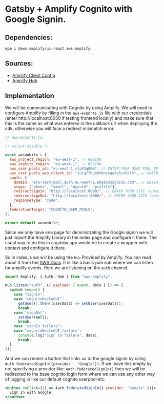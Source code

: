 # Gatsby + Amplify Cognito with Google Signin.

## Dependencies:

```
npm i @aws-amplify/ui-react aws-amplify
```

## Sources:

- [Amplify Client Config](https://docs.amplify.aws/lib/client-configuration/configuring-amplify-categories/q/platform/js)
- [Amplify Hub](https://docs.amplify.aws/lib/utilities/hub/q/platform/js)

## Implementation

We will be communicating with Cognito by using Amplify. We will need to configure Amplify by filling in the `aws-exports.js` file with our credentials (enter http://localhost:8000 if testing frontend locally) and make sure that this is the same as what was entered in the callback url when deploying the cdk, otherwise you will face a redirect mismatch error.:

```javascript
// aws-exports.js;

/* eslint-disable */

const awsmobile = {
  aws_project_region: "eu-west-1", // REGION
  aws_cognito_region: "eu-west-1", // REGION
  aws_user_pools_id: "eu-west-1_xluFXgOKm", // ENTER YOUR USER POOL ID
  aws_user_pools_web_client_id: "1uiqf76uo9d9nesqq6s5ix92lm", // ENTER YOUR CLIENT ID
  oauth: {
    domain: "eru-test-pool.auth.eu-west-1.amazoncognito.com", // ENTER YOUR COGNITO DOMAIN LIKE: eru-test-pool.auth.eu-west-1.amazoncognito.com here 'eru-test-pool' is the domainPrefix I had set in the backend.
    scope: ["phone", "email", "openid", "profile"],
    redirectSignIn: "http://localhost:8000/", // ENTER YOUR SITE (enter http://localhost:8000 if testing frontend locally)
    redirectSignOut: "http://localhost:8000/", // ENTER YOUR SITE (enter http://localhost:8000 if testing frontend locally)
    responseType: "code",
  },
  federationTarget: "COGNITO_USER_POOLS",
};

export default awsmobile;
```

Since we only have one page for demonstrating the Google signin we will just import the Amplify Library in the index page and configure it there. The usual way to do this in a gatsby app would be to create a wrapper with context and configure it there.

So in index.js we will be using the `Hub` Provided by Amplify. You can read about it from the [AWS Docs](https://docs.amplify.aws/lib/utilities/hub/q/platform/js). It is like a basic pub sub where we can listen for amplify events. Here we are listening on the `auth` channel.

```javascript
import Amplify, { Auth, Hub } from "aws-amplify";

Hub.listen("auth", ({ payload: { event, data } }) => {
  switch (event) {
    case "signIn":
    case "cognitoHostedUI":
      getUser().then((userData) => setUser(userData));
      break;
    case "signOut":
      setUser(null);
      break;
    case "signIn_failure":
    case "cognitoHostedUI_failure":
      console.log("Sign in failure", data);
      break;
  }
});
```

And we can render a button that links us to the google signin by using `Auth.federatedSignIn({provider : "Google"})`. If we leave this empty by not specifying a provider like: `Auth.federatedSignIn()` then we will be redirected to the base cognito login form where we can use any other way of logging in like our default cognito userpool etc.

```jsx
<button onClick={() => Auth.federatedSignIn({ provider: "Google" })}>
  Sign In with Google
</button>
```
